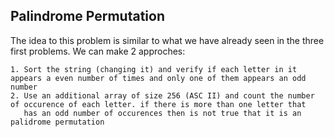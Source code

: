 ## Palindrome Permutation

The idea to this problem is similar to what we have already seen in the three first problems. We can make 2 approches:
    
    1. Sort the string (changing it) and verify if each letter in it appears a even number of times and only one of them appears an odd number
    2. Use an additional array of size 256 (ASC II) and count the number of occurence of each letter. if there is more than one letter that
       has an odd number of occurences then is not true that it is an palidrome permutation
